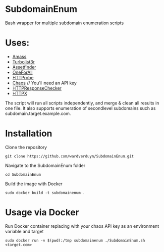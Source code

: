 # SubdomainEnum
Bash wrapper for multiple subdomain enumeration scripts

# Uses:
- [Amass](https://github.com/OWASP/Amass)
- [Turbolist3r](https://github.com/fleetcaptain/Turbolist3r)
- [Assetfinder](https://github.com/tomnomnom/assetfinder)
- [OneForAll](https://github.com/shmilylty/OneForAll)
- [HTTProbe](https://github.com/tomnomnom/httprobe)
- [Chaos](https://github.com/projectdiscovery/chaos-client) // You'll need an API key
- [HTTPResponseChecker](https://github.com/bluecanarybe/ResponseChecker)
- [HTTPX](https://github.com/projectdiscovery/httpx)

The script will run all scripts independently, and merge & clean all results in one file. 
It also supports enumeration of secondlevel subdomains such as subdomain.target.example.com.

# Installation

Clone the repository
```
git clone https://github.com/wardverduyn/SubdomainEnum.git
```

Navigate to the SubdomainEnum folder
```
cd SubdomainEnum
```

Build the image with Docker
```
sudo docker build -t subdomainenum .
```

# Usage via Docker

Run Docker container replacing with your chaos API key as an environment variable and target
```
sudo docker run -v $(pwd):/tmp subdomainenum ./SubdomainEnum.sh <target.com>
```
